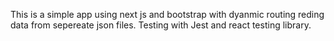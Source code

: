 This is a simple app using next js and bootstrap with dyanmic routing reding data from sepereate json files. Testing with Jest and react testing library. 
